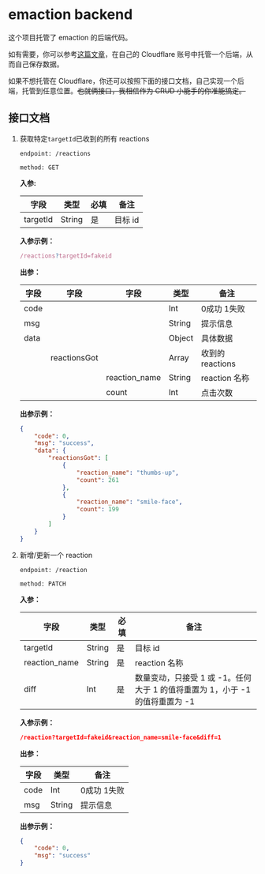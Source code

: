# emaction backend

这个项目托管了 emaction 的后端代码。

如有需要，你可以参考[这篇文章](https://eallion.com/self-hosted-github-flavored-reactions/)，在自己的 Cloudflare 账号中托管一个后端，从而自己保存数据。

如果不想托管在 Cloudflare，你还可以按照下面的接口文档，自己实现一个后端，托管到任意位置。~~也就俩接口，我相信作为 CRUD 小能手的你准能搞定。~~

## 接口文档

1. 获取特定`targetId`已收到的所有 reactions

    `endpoint: /reactions`

    `method: GET` 

    **入参:**

    | 字段 | 类型 | 必填 | 备注 |
    | --- | --- | --- | --- |
    | targetId | String | 是 | 目标 id |

    **入参示例：**

    ```jsx
    /reactions?targetId=fakeid
    ```

    **出参：**

    | 字段 | 字段 | 字段 | 类型 | 备注 |
    | --- | --- | --- | --- | --- |
    | code |  |  | Int | 0成功 1失败 |
    | msg |  |  | String | 提示信息 |
    | data |  |  | Object | 具体数据 |
    |  | reactionsGot |  | Array | 收到的 reactions |
    |  |  | reaction_name | String | reaction 名称 |
    |  |  | count | Int | 点击次数 |

    **出参示例：**

    ```json
    {
        "code": 0,
        "msg": "success",
        "data": {
            "reactionsGot": [
                {
                    "reaction_name": "thumbs-up",
                    "count": 261
                },
                {
                    "reaction_name": "smile-face",
                    "count": 199
                }
            ]
        }
    }
    ```

2. 新增/更新一个 reaction
    
    `endpoint: /reaction`
    
    `method: PATCH`
    
    **入参：**
    
    | 字段 | 类型 | 必填 | 备注 |
    | --- | --- | --- | --- |
    | targetId | String | 是 | 目标 id |
    | reaction_name | String | 是 | reaction 名称 |
    | diff | Int | 是 | 数量变动，只接受 1 或 -1。任何大于 1 的值将重置为 1，小于 -1 的值将重置为 -1 |
    
    **入参示例：**
    
    ```json
    /reaction?targetId=fakeid&reaction_name=smile-face&diff=1
    ```
    
    **出参：**
    
    | 字段 | 类型 | 备注 |
    | --- | --- | --- |
    | code | Int | 0成功 1失败 |
    | msg | String | 提示信息 |
    
    **出参示例：**

    ```json
    {
        "code": 0,
        "msg": "success"
    }
    ```